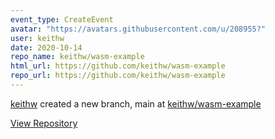 ```yaml
---
event_type: CreateEvent
avatar: "https://avatars.githubusercontent.com/u/208955?"
user: keithw
date: 2020-10-14
repo_name: keithw/wasm-example
html_url: https://github.com/keithw/wasm-example
repo_url: https://github.com/keithw/wasm-example
---
```


<a href='https://github.com/keithw' target='_blank'>keithw</a> created a new branch, main at <a href='https://github.com/keithw/wasm-example' target='_blank'>keithw/wasm-example</a>

<a href='https://github.com/keithw/wasm-example' target='_blank'>View Repository</a>